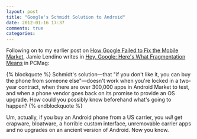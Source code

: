 ```yaml
---
layout: post
title: "Google's Schmidt Solution to Android"
date: 2012-01-16 17:37
comments: true
categories: 
---
```


Following on to my earlier post on [How Google Failed to Fix the Mobile Market](http://www.hiltmon.com/blog/2012/01/16/how-google-failed-to-fix-the-mobile-market/), Jamie Lendino writes in [Hey, Google: Here's What Fragmentation Means](http://www.pcmag.com/article2/0,2817,2398783,00.asp) in PCMag:

{% blockquote %}
Schmidt's solution—that "if you don't like it, you can buy the phone from someone else"—doesn't work when you're locked in a two-year contract, when there are over 300,000 apps in Android Market to test, and when a phone vendor goes back on its promise to provide an OS upgrade. How could you possibly know beforehand what's going to happen?
{% endblockquote %}

Um, actually, if you buy an Android phone from a US carrier, you *will* get crapware, bloatware, a horrible custom interface, unremovable carrier apps and no upgrades on an ancient version of Android. Now you know.

